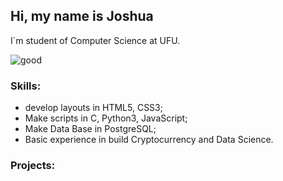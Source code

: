 ## Hi, my name is Joshua

I`m student of Computer Science at UFU.

![good](https://64.media.tumblr.com/21342bc2293bd82726caf916c21de46d/tumblr_nq8se8m3p41qljnfoo2_540.gif)

### Skills:
- develop layouts in HTML5, CSS3;
- Make scripts in C, Python3, JavaScript;
- Make Data Base in PostgreSQL;
- Basic experience in build Cryptocurrency and Data Science.

### Projects:

